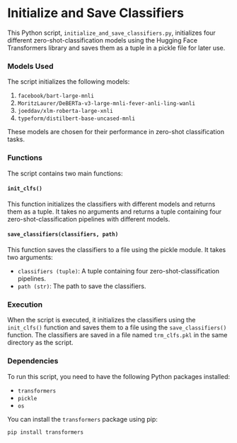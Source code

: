 # Initialize and Save Classifiers

This Python script, `initialize_and_save_classifiers.py`, initializes four different zero-shot-classification models using the Hugging Face Transformers library and saves them as a tuple in a pickle file for later use.

### Models Used

The script initializes the following models:

1. `facebook/bart-large-mnli`
2. `MoritzLaurer/DeBERTa-v3-large-mnli-fever-anli-ling-wanli`
3. `joeddav/xlm-roberta-large-xnli`
4. `typeform/distilbert-base-uncased-mnli`

These models are chosen for their performance in zero-shot classification tasks.

### Functions

The script contains two main functions:

#### `init_clfs()`

This function initializes the classifiers with different models and returns them as a tuple. It takes no arguments and returns a tuple containing four zero-shot-classification pipelines with different models.

#### `save_classifiers(classifiers, path)`

This function saves the classifiers to a file using the pickle module. It takes two arguments:

- `classifiers (tuple)`: A tuple containing four zero-shot-classification pipelines.
- `path (str)`: The path to save the classifiers.

### Execution

When the script is executed, it initializes the classifiers using the `init_clfs()` function and saves them to a file using the `save_classifiers()` function. The classifiers are saved in a file named `trm_clfs.pkl` in the same directory as the script.

### Dependencies

To run this script, you need to have the following Python packages installed:

- `transformers`
- `pickle`
- `os`

You can install the `transformers` package using pip:

```
pip install transformers
```